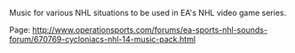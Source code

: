 Music for various NHL situations to be used in EA's NHL video game series.

Page: http://www.operationsports.com/forums/ea-sports-nhl-sounds-forum/670769-cycloniacs-nhl-14-music-pack.html
